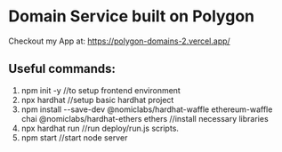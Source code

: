 # Domain Service built on Polygon

Checkout my App at: https://polygon-domains-2.vercel.app/ 

## Useful commands:

1. npm init  -y //to setup frontend environment
2. npx hardhat //setup basic hardhat project
3. npm install --save-dev @nomiclabs/hardhat-waffle ethereum-waffle chai @nomiclabs/hardhat-ethers ethers //install necessary libraries
4. npx hardhat run //run deploy/run.js scripts.
5. npm start //start node server
